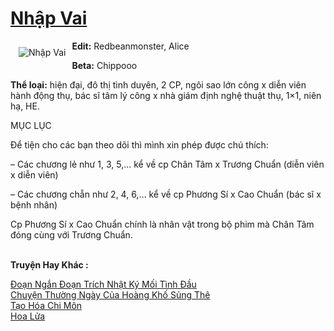 <a href="https://utruyen.com/nhap-vai/19486/" title="Nhập Vai"><h1>Nhập Vai</h1></a><div style="display:table"><img align="right" style="float: left; padding: 10px;" src="https://utruyen.com/images/story/200x260/nhap-vai.jpg" alt="Nhập Vai"><b>Edit:</b> Redbeanmonster, Alice<p></p><b>Beta:</b> Chippooo<p></p><b>Thể loại:</b> hiện đại, đô thị tình duyên, 2 CP, ngôi sao lớn công x diễn viên hành động thụ, bác sĩ tâm lý công x nhà giám định nghệ thuật thụ, 1×1, niên hạ, HE.<p></p>MỤC LỤC<p></p>Để tiện cho các bạn theo dõi thì mình xin phép được chú thích:<p></p>– Các chương lẻ như 1, 3, 5,… kể về cp Chân Tâm x Trương Chuẩn (diễn viên x diễn viên)<p></p>– Các chương chẵn như 2, 4, 6,… kể về cp Phương Sí x Cao Chuẩn (bác sĩ x bệnh nhân)<p></p>Cp Phương Sí x Cao Chuẩn chính là nhân vật trong bộ phim mà Chân Tâm đóng cùng với Trương Chuẩn.</div><p><br><b>Truyện Hay Khác :</b></p><a href="https://utruyen.com/doan-ngan-doan-trich-nhat-ky-moi-tinh-dau/19485/" alt="Đoạn Ngắn Đoạn Trích Nhật Ký Mối Tình Đầu">Đoạn Ngắn Đoạn Trích Nhật Ký Mối Tình Đầu</a><br/><a href="https://github.com/quanluxury/ngontinhhot/tree/master/truyenhay/18939/" alt="Chuyện Thường Ngày Của Hoàng Khố Sủng Thê">Chuyện Thường Ngày Của Hoàng Khố Sủng Thê</a><br/><a href="https://github.com/quanluxury/truyenhot/tree/master/truyenhay/5467/" alt="Tạo Hóa Chi Môn">Tạo Hóa Chi Môn</a><br/><a href="https://truyenngontinhay.wordpress.com/2019/10/03/hoa-lua/" alt="Hoa Lửa">Hoa Lửa</a><br/>